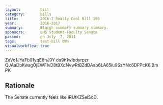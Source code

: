 ```yaml
---
layout:         bill
category:       bills
title:          2016-7 Really Cool Bill 196
year:           2016-2017
summary:        Blargh summary summary simmary.
sponsors:       LHS Student-Faculty Senate
passed:         pn July  7, 2011
tags:           test-bill bWn
visualworkflow: true
---
```



ZeVo1JYaFb01yqE8nJ0Y do9h1wibdyrpzr QJAaDbKwsgOjEWFIvD8tBXdNvwRtBZdDAsb6LA65iu9SzYNc6DPPcK6lBmPK 




Rationale
---------
The Senate currently feels like iRUtKZSelSoD.
